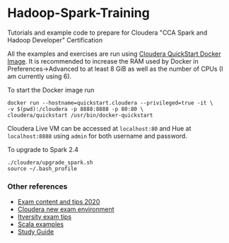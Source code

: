 # Hadoop-Spark-Training
Tutorials and example code to prepare for Cloudera "CCA Spark and Hadoop Developer" Certification

All the examples and exercises are run using [Cloudera QuickStart Docker Image](https://hub.docker.com/r/cloudera/quickstart/). It is recommended to increase the RAM used by Docker in Preferences->Advanced to at least 8 GiB as well as the number of CPUs (I am currently using 6). 

To start the Docker image run
```
docker run --hostname=quickstart.cloudera --privileged=true -it \
-v $(pwd):/cloudera -p 8888:8888 -p 80:80 \
cloudera/quickstart /usr/bin/docker-quickstart
```
Cloudera Live VM can be accessed at `localhost:80` and Hue at `localhost:8888` using `admin` for both username and password.

To upgrade to Spark 2.4
```
./cloudera/upgrade_spark.sh
source ~/.bash_profile
```

### Other references
- [Exam content and tips 2020](https://towardsdatascience.com/clouderas-cca-175-the-2020-update-what-changed-what-didn-t-and-how-to-prepare-for-the-exam-716413ff1f15)
- [Cloudera new exam environment](https://ondemand.cloudera.com/courses/course-v1:Cloudera+CertPrep+101/courseware/f39b99b8d41849beb5b2453d539059fe/e4ae1c3be51349e685f5dc016fabd3a9/?activate_block_id=block-v1%3ACloudera%2BCertPrep%2B101%2Btype%40sequential%2Bblock%40e4ae1c3be51349e685f5dc016fabd3a9)
- [Itversity exam tips](https://www.youtube.com/watch?v=GqvhRtN73yQ)
- [Scala examples](https://github.com/dgadiraju/itversity-books/tree/master/CCA175%20Scala)
- [Study Guide](https://iqunlock.com/cca175-spark-and-hadoop-developer-exam/)

